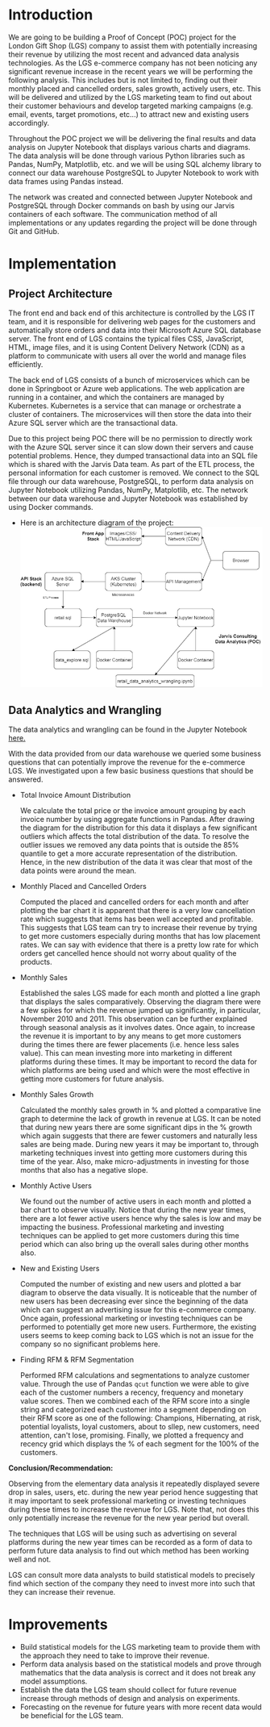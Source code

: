 # Introduction

We are going to be building a Proof of Concept (POC) project for the London Gift Shop
(LGS) company to assist them with potentially increasing their revenue by utilizing 
the most recent and advanced data analysis technologies. As the LGS e-commerce company
has not been noticing any significant revenue increase in the recent years we will be
performing the following analysis. This includes but is not limited to, finding out their monthly placed and cancelled orders, sales growth, actively users,
etc. This will be delivered and utilized by the LGS marketing team to find out about
their customer behaviours and develop targeted marking campaigns (e.g. email, events,
target promotions, etc...) to attract new and existing users accordingly.

Throughout the POC project we will be delivering the final results and data analysis on 
Jupyter Notebook that displays various charts and diagrams. The data analysis will be
done through various Python libraries such as Pandas, NumPy, Matplotlib, etc. and we will
be using SQL alchemy library to connect our data warehouse PostgreSQL to Jupyter
Notebook to work with data frames using Pandas instead.

The network was created and connected between Jupyter Notebook and PostgreSQL through
Docker commands on bash by using our Jarvis containers of each software. The communication method
of all implementations or any updates regarding the project will be done through Git and GitHub.


# Implementation
## Project Architecture
The front end and back end of this architecture is controlled by the LGS IT team, and it
is responsible for delivering web pages for the customers and automatically store
orders and data into their Microsoft Azure SQL database server. The front end of LGS
contains the typical files CSS, JavaScript, HTML, image files, and it is using Content
Delivery Network (CDN) as a platform to communicate with users all over the world and
manage files efficiently.

The back end of LGS consists of a bunch of microservices which can be done in
Springboot or Azure web applications. The web application are running in a container,
and which the containers are managed by Kubernetes. Kubernetes is a service that can
manage or orchestrate a cluster of containers. The microservices will then store
the data into their Azure SQL server which are the transactional data. 

Due to this project being POC there will be no permission to directly work with the Azure
SQL server since it can slow down their servers and cause potential problems. 
Hence, they dumped transactional data into an SQL file which is shared with
the Jarvis Data team. As part of the ETL process, the personal information for
each customer is removed. We connect to the SQL file through our data warehouse,
PostgreSQL, to perform data analysis on Jupyter Notebook utilizing Pandas, NumPy,
Matplotlib, etc. The network between our data warehouse and Jupyter Notebook was established
by using Docker commands. 

- Here is an architecture diagram of the project:
![](assets/python_proj_architecture.png)

## Data Analytics and Wrangling
The data analytics and wrangling can be found in the Jupyter Notebook [here.](./retail_data_analytics_wrangling.ipynb)

With the data provided from our data warehouse we queried some business questions
that can potentially improve the revenue for the e-commerce LGS. We investigated
upon a few basic business questions that should be answered.
- Total Invoice Amount Distribution

    We calculate the total price or the invoice amount grouping by each invoice number by 
using aggregate functions in Pandas. After drawing the diagram for the distribution
for this data it displays a few significant outliers which affects the total distribution
of the data. To resolve the outlier issues we removed any data points that is outside
the 85% quantile to get a more accurate representation of the distribution. Hence, in the
new distribution of the data it was clear that most of the data points were around the mean.


- Monthly Placed and Cancelled Orders

    Computed the placed and cancelled orders for each month and after plotting
the bar chart it is apparent that there is a very low cancellation rate which suggests that
items has been well accepted and profitable. This suggests that LGS team can try to increase
their revenue by trying to get more customers especially during months that has low placement
rates. We can say with evidence that there is a pretty low rate for which orders get cancelled 
hence should not worry about quality of the products.


- Monthly Sales
    
    Established the sales LGS made for each month and plotted a line graph that displays
the sales comparatively. Observing the diagram there were a few spikes for which the 
revenue jumped up significantly, in particular, November 2010 and 2011. This observation
can be further explained through seasonal analysis as it involves dates. Once again, to
increase the revenue it is important to by any means to get more customers during the times
there are fewer placements (i.e. hence less sales value). This can mean investing more into
marketing in different platforms during these times. It may be important to record the data
for which platforms are being used and which were the most effective in getting more customers
for future analysis.


- Monthly Sales Growth

    Calculated the monthly sales growth in % and plotted a comparative line graph to
determine the lack of growth in revenue at LGS. It can be noted that during
new years there are some significant dips in the % growth which again suggests that 
there are fewer customers and naturally less sales are being made. During new years it
may be important to, through marketing techniques invest into getting more customers
during this time of the year. Also, make micro-adjustments in investing for those months that also
has a negative slope.


- Monthly Active Users

    We found out the number of active users in each month and plotted a bar chart to
observe visually. Notice that during the new year times, there are a lot fewer active
users hence why the sales is low and may be impacting the business. Professional marketing
and investing techniques can be applied to get more customers during this time period
which can also bring up the overall sales during other months also. 


- New and Existing Users

    Computed the number of existing and new users and plotted a bar diagram to observe
the data visually. It is noticeable that the number of new users has been decreasing
ever since the beginning of the data which can suggest an advertising issue for this
e-commerce company. Once again, professional marketing or investing techniques can be
performed to potentially get more new users. Furthermore, the existing users seems to
keep coming back to LGS which is not an issue for the company so no significant problems
here.


- Finding RFM & RFM Segmentation

    Performed RFM calculations and segmentations to analyze customer value. Through
the use of Pandas `qcut` function we were able to give each of the customer numbers
a recency, frequency and monetary value scores. Then we combined each of the RFM
score into a single string and categorized each customer into a segment depending on
their RFM score as one of the following: Champions, Hibernating, at risk, potential loyalists, loyal customers, about to sllep, new customers, need attention, can't lose, promising.
Finally, we plotted a frequency and recency grid which displays the % of each segment
for the 100% of the customers. 


**Conclusion/Recommendation:**

Observing from the elementary data analysis it repeatedly displayed severe drop in
sales, users, etc. during the new year period hence suggesting that it may important
to seek professional marketing or investing techniques during these times to increase
the revenue for LGS. Note that, not does this only potentially increase the revenue for
the new year period but overall. 

The techniques that LGS will be using such as advertising on several platforms during
the new year times can be recorded as a form of data to perform future data analysis
to find out which method has been working well and not.

LGS can consult more data analysts to build statistical models to precisely find
which section of the company they need to invest more into such that they can increase
their revenue.

# Improvements
- Build statistical models for the LGS marketing team to provide them with the approach
they need to take to improve their revenue. 
- Perform data analysis based on the statistical models and prove through mathematics
that the data analysis is correct and it does not break any model assumptions.
- Establish the data the LGS team should collect for future revenue increase through
methods of design and analysis on experiments.
- Forecasting on the revenue for future years with more recent data would be beneficial
for the LGS team.
